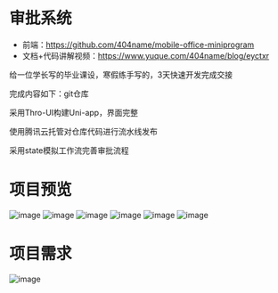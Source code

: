 # 审批系统

- 前端：https://github.com/404name/mobile-office-miniprogram
- 文档+代码讲解视频：https://www.yuque.com/404name/blog/eyctxr

给一位学长写的毕业课设，寒假练手写的，3天快速开发完成交接

完成内容如下：git仓库

采用Thro-UI构建Uni-app，界面完整

使用腾讯云托管对仓库代码进行流水线发布

采用state模拟工作流完善审批流程

# 项目预览
![image](https://user-images.githubusercontent.com/56631419/195276324-10afd9d4-f771-4b74-9b96-7b1d82c07e99.png)
![image](https://user-images.githubusercontent.com/56631419/195276343-97f44524-b0bf-46c2-bd6b-d1c2eae105ff.png)
![image](https://user-images.githubusercontent.com/56631419/195276376-130f5365-4e9a-4ec6-a80b-59cddf3b1a1e.png)
![image](https://user-images.githubusercontent.com/56631419/195276394-3cfbdd5a-2bf3-4c6e-9d5c-b9308e621875.png)
![image](https://user-images.githubusercontent.com/56631419/195276430-fe5a539d-4801-4828-b921-93df93495804.png)
![image](https://user-images.githubusercontent.com/56631419/195276457-f93595d7-b476-45a1-941d-9a813f3d5780.png)


# 项目需求

![image](https://user-images.githubusercontent.com/56631419/195276208-46c50ef5-ef72-40cd-9bc3-04340b87f3c1.png)
